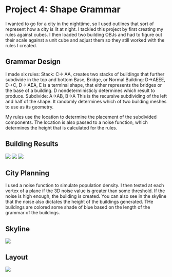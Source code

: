 
# Project 4: Shape Grammar

I wanted to go for a city in the nighttime, so I used outlines that sort of represent how a city is lit at night.
I tackled this project by first creating my rules against cubes. I then loaded two building OBJs and had to figure out their scale against a unit cube and adjust them so they still worked with the rules I created.

## Grammar Design
I made six rules:
Stack: C-> AA, creates two stacks of buildings that further subdivide in the top and bottom
Base, Bridge, or Normal Building: D->AEEE, D->C, D-> AEA, E is a terminal shape, that either represents the bridges or the base of a building. D nondeterministicly determines which result to produce.
Subdivide: A->AB, B->A This is the recursive subdividing of the left and half of the shape. It randomly determines which of two building meshes to use as its geometry.

My rules use the location to determine the placement of the subdivided components. The location is also passed to a noise function, which determines the height that is calculated for the rules.

## Building Results
![](https://raw.githubusercontent.com/emily-vo/Project4-Shape-Grammar/master/images/buildingtype1.png)
![](https://raw.githubusercontent.com/emily-vo/Project4-Shape-Grammar/master/images/buildingtype2.png)
![](https://raw.githubusercontent.com/emily-vo/Project4-Shape-Grammar/master/images/buildingtype3.png)

## City Planning
I used a noise function to simulate population density. I then tested at each vertex of a plane if the 3D noise value is greater than some threshold. If the noise is high enough, the building is created. You can also see in the skyline that the noise also dictates the height of the buildings generated.
THe buildings are colored some shade of blue based on the length of the grammar of the buildings.


## Skyline
![](https://raw.githubusercontent.com/emily-vo/Project4-Shape-Grammar/master/Skyline.png)

## Layout
![](https://raw.githubusercontent.com/emily-vo/Project4-Shape-Grammar/master/images/noisygrid.png)